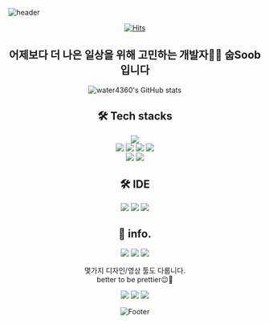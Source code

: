 ![header](https://capsule-render.vercel.app/api?height=150&type=waving&color=timeGradient&text=Hi👋&fontAlignY=40&rotate=-5&desc=I'm%20Soob%20on%20growing&descAlignY=70&fontColor=#ffffff&descAlign=-30)

<div align=center>
 
 [![Hits](https://hits.seeyoufarm.com/api/count/incr/badge.svg?url=https%3A%2F%2Fgithub.com%2Fwater4360%2F&count_bg=%23000000&title_bg=%23000000&icon=github.svg&icon_color=%23FFFFFF&title=HITS&edge_flat=false)](https://hits.seeyoufarm.com)
<br>
## 어제보다 더 나은 일상을 위해 고민하는 개발자👩‍💻 숩Soob입니다


 
![water4360's GitHub stats](https://github-readme-stats.vercel.app/api?username=water4360&show_icons=true&theme=vue)
 
## 🛠️ Tech stacks
<!-- backend stack / java -->
<img src="https://img.shields.io/badge/JAVA-007396?style=for-the-badge&logo=java&logoColor=white">
        <br>
<!-- frontend stack / js, jquery, json, vue, -->
<img src="https://img.shields.io/badge/JavaScript-F7DF1E?style=for-the-badge&logo=JavaScript&logoColor=white"> <img src="https://img.shields.io/badge/jquery-0769AD?style=for-the-badge&logo=jquery&logoColor=white"> <img src="https://img.shields.io/badge/json-000000?style=for-the-badge&logo=json&logoColor=white"> <img src="https://img.shields.io/badge/VUE.js-4FC08D?style=for-the-badge&logo=vuedotjs&logoColor=white"><br>
<img src="https://img.shields.io/badge/html5-E34F26?style=for-the-badge&logo=html5&logoColor=white"> <img src="https://img.shields.io/badge/CSS-1572B6?style=for-the-badge&logo=css3&logoColor=white">

## 🛠️ IDE
<img src="https://img.shields.io/badge/eclipse-2C2255?style=for-the-badge&logo=eclipseide&logoColor=white"> <img src="https://img.shields.io/badge/VScode-007ACC?style=for-the-badge&logo=visualstudiocode&logoColor=white"> <img src="https://img.shields.io/badge/oracle-F80000?style=for-the-badge&logo=oracle&logoColor=white">
 
## 💾 info.
<!-- version/data -->
<img src="https://img.shields.io/badge/git-F05032?style=for-the-badge&logo=git&logoColor=white"> <img src="https://img.shields.io/badge/github-181717?style=for-the-badge&logo=github&logoColor=white"> <img src="https://img.shields.io/badge/notion-ffffff?style=for-the-badge&logo=notion&logoColor=black">

몇가지 디자인/영상 툴도 다룹니다.<br>
better to be prettier😉🎨
<!-- previous jop relelated -->
<img src="https://img.shields.io/badge/Illustrator-FF9A00?style=for-the-badge&logo=adobeillustrator&logoColor=white"> <img src="https://img.shields.io/badge/Indesign-FF3366?style=for-the-badge&logo=adobeindesign&logoColor=white"> <img src="https://img.shields.io/badge/Premiere-9999FF?style=for-the-badge&logo=adobepremierepro&logoColor=white">



![Footer](https://capsule-render.vercel.app/api?type=waving&color=timeGradient&height=130&section=footer)
</div>
  
<!--
**water4360/water4360** is a ✨ _special_ ✨ repository because its `README.md` (this file) appears on your GitHub profile.

Here are some ideas to get you started:

- 🔭 I’m currently working on ...
- 🌱 I’m currently learning ...
- 👯 I’m looking to collaborate on ...
- 🤔 I’m looking for help with ...
- 💬 Ask me about ...
- 📫 How to reach me: ...
- 😄 Pronouns: ...
- ⚡ Fun fact: ...
-->
